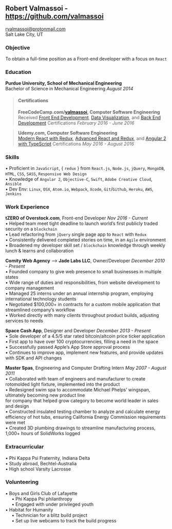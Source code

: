## Robert Valmassoi - https://github.com/valmassoi
[rvalmassoi@protonmail.com](mailto:rvalmassoi@protonmail.com)  
Salt Lake City, UT

### Objective
To obtain a full-time position as a Front-end developer with a focus on `React`

### Education
**Purdue University, School of Mechanical Engineering**  
Bachelor of Science in Mechanical Engineering *August 2014*  

> #### Certifications
> **FreeCodeCamp.com/[valmassoi](https://www.freecodecamp.com/valmassoi), Computer Software Engineering**  
> Received [Front End Development](https://www.freecodecamp.com/valmassoi/front-end-certification), [Data Visualization](https://www.freecodecamp.com/valmassoi/data-visualization-certification), and [Back End Development](https://www.freecodecamp.com/valmassoi/back-end-certification) Certifications *February 2016 - June 2016*  

> **Udemy.com, Computer Software Engineering**  
> [Modern React with Redux](https://www.udemy.com/certificate/UC-QESJIVSD/), [Advanced React and Redux](https://www.udemy.com/certificate/UC-8IW4O5O5/), and [Angular 2 with TypeScript](https://www.udemy.com/certificate/UC-564D51CX/) Certifications *May 2016 - August 2016*  

### Skills
• Proficient in `JavaScript`, { `redux` } from `React.js`, `Node.js`, `jQuery`, `MongoDB`, `HTML`, `CSS`, `SASS`, `Responsive Web Design`  
• Knowledge of `Angular 2`, `Objective-C`, `Swift`, `Adobe Creative Cloud`, `Ansible`  
• Dev Env: `Linux`, `OSX`, `Atom.io`, `Webpack`,  `Xcode`, `Git`/`Github`, `Heroku`, `AWS`, `Jenkins`  

### Work Experience
**tZERO of Overstock.com**, Front-end Developer *Nov 2016 - Current*  
• Helped team meet tight deadline to launch world’s first publicly traded security on a `blockchain`  
• Lead refactoring from `jQuery` single page app to `React` with `Redux`  
• Consistently delivered completed stories on time, in an `Agile` environment  
• Broadened my developer skill set / `blockchain` knowledge through weekly lunch & learns and collaboration

**Comity Web Agency** --> **Jade Labs LLC**, Owner/Developer *December 2010 - Present*  
• Founded company to give web presence to small businesses in multiple states  
• Wide range of duties and responsibilities, from website development to company management  
• Managed 25 interns under an annual internship program, employing international technology students  
• Negotiated $100,000+ in contracts for a custom mobile application that streamlined company’s workflow  
• Worked directly with many clients throughout product builds, adjusting services to needs

**Space Cash App**, Designer and Developer *December 2013 - Present*  
• Sole developer of a 4.5/5 star rated bitcoin/altcoin price ticker application  
• First app to have over 100 cryptocurrencies, filling a need in the space  
• Successfully passed Apple’s App Store approval process  
• Continues to improve app, implement new features, and provide updates with SDK and API changes

**Master Spas**, Engineering and Computer Drafting Intern *May 2007 - August 2011*  
• Collaborated with team of engineers and manufacturer to create rotomolded light fixture, implemented into the product  
• Redesigned swim spa to accommodate Michael Phelps’ wingspan, ultimately becoming new product line  
for company that helped grow category to become world leader in sales and design  
• Constructed insulated testing chamber to analyze and calculate energy efficiency of hot tubs, ensuring California Energy Commission requirements were met  
• Created 3D plumbing drawings to streamline manufacturing process, 1,000+ hours of SolidWorks logged

### Extracurricular
• Phi Kappa Psi Fraternity, Indiana Delta  
• Study abroad, Bechtel-Australia  
• High school Varsity Lacrosse

### Volunteering
• Boys and Girls Club of Lafayette  
&nbsp;&nbsp;&nbsp;&nbsp;&nbsp;• Phi Kappa Psi philanthropy  
&nbsp;&nbsp;&nbsp;&nbsp;&nbsp;• Engaged with under privileged youth  
• Habitat for Humanity  
&nbsp;&nbsp;&nbsp;&nbsp;&nbsp;• Technician for a blitz build project  
&nbsp;&nbsp;&nbsp;&nbsp;&nbsp;• Set up live webcams to track the build progress
